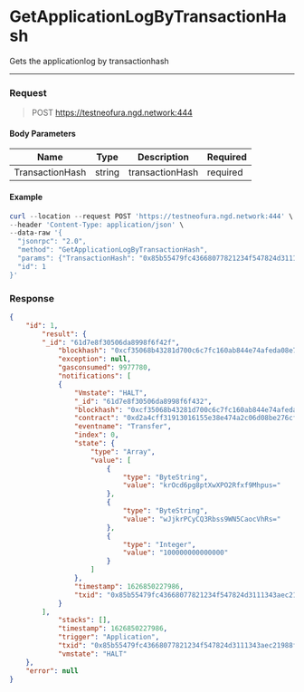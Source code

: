 # GetApplicationLogByTransactionHash
Gets the applicationlog by transactionhash
<hr>

### Request

> POST https://testneofura.ngd.network:444

#### Body Parameters

|    Name    | Type | Description | Required |
| ---------- | --- |    ------    | ----|
| TransactionHash       | string|  transactionHash| required|


#### Example
```powershell
curl --location --request POST 'https://testneofura.ngd.network:444' \
--header 'Content-Type: application/json' \
--data-raw '{
  "jsonrpc": "2.0",
  "method": "GetApplicationLogByTransactionHash",
  "params": {"TransactionHash": "0x85b55479fc43668077821234f547824d3111343aec21988f8c0aa1ff9b2ee287" },
  "id": 1
}'
```
### Response
```json
{
    "id": 1,
        "result": {
        "_id": "61d7e8f30506da8998f6f42f",
            "blockhash": "0xcf35068b43281d700c6c7fc160ab844e74afeda08e793d061bbd1bc1a1203bd4",
            "exception": null,
            "gasconsumed": 9977780,
            "notifications": [
            {
                "Vmstate": "HALT",
                "_id": "61d7e8f30506da8998f6f432",
                "blockhash": "0xcf35068b43281d700c6c7fc160ab844e74afeda08e793d061bbd1bc1a1203bd4",
                "contract": "0xd2a4cff31913016155e38e474a2c06d08be276cf",
                "eventname": "Transfer",
                "index": 0,
                "state": {
                    "type": "Array",
                    "value": [
                        {
                            "type": "ByteString",
                            "value": "krOcd6pg8ptXwXPO2Rfxf9Mhpus="
                        },
                        {
                            "type": "ByteString",
                            "value": "wJjkrPCyCQ3Rbss9WN5CaocVhRs="
                        },
                        {
                            "type": "Integer",
                            "value": "100000000000000"
                        }
                    ]
                },
                "timestamp": 1626850227986,
                "txid": "0x85b55479fc43668077821234f547824d3111343aec21988f8c0aa1ff9b2ee287"
            }
        ],
            "stacks": [],
            "timestamp": 1626850227986,
            "trigger": "Application",
            "txid": "0x85b55479fc43668077821234f547824d3111343aec21988f8c0aa1ff9b2ee287",
            "vmstate": "HALT"
    },
    "error": null
}
```
